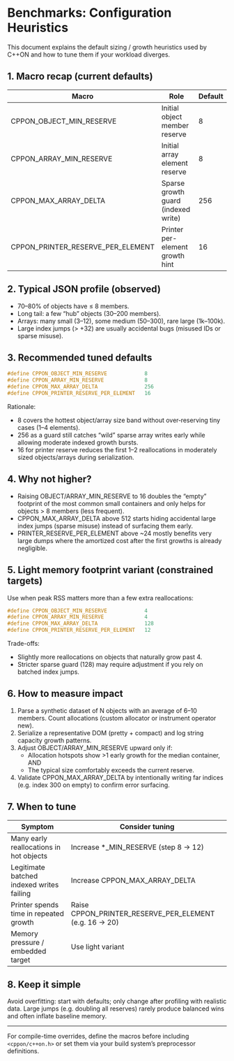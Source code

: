 # Benchmarks: Configuration Heuristics

This document explains the default sizing / growth heuristics used by C++ON and how to tune them if your workload diverges.

## 1. Macro recap (current defaults)
 
| Macro                            | Role                               | Default |
|----------------------------------|------------------------------------|---------|
| CPPON_OBJECT_MIN_RESERVE         | Initial object member reserve      | 8       |
| CPPON_ARRAY_MIN_RESERVE          | Initial array element reserve      | 8       |
| CPPON_MAX_ARRAY_DELTA            | Sparse growth guard (indexed write)| 256     |
| CPPON_PRINTER_RESERVE_PER_ELEMENT| Printer per-element growth hint    | 16      |

## 2. Typical JSON profile (observed)

- 70–80% of objects have ≤ 8 members.
- Long tail: a few “hub” objects (30–200 members).
- Arrays: many small (3–12), some medium (50–300), rare large (1k–100k).
- Large index jumps (> +32) are usually accidental bugs (misused IDs or sparse misuse).

## 3. Recommended tuned defaults

```cpp
#define CPPON_OBJECT_MIN_RESERVE            8
#define CPPON_ARRAY_MIN_RESERVE             8
#define CPPON_MAX_ARRAY_DELTA               256
#define CPPON_PRINTER_RESERVE_PER_ELEMENT   16
```

Rationale:

- 8 covers the hottest object/array size band without over‑reserving tiny cases (1–4 elements).
- 256 as a guard still catches “wild” sparse array writes early while allowing moderate indexed growth bursts.
- 16 for printer reserve reduces the first 1–2 reallocations in moderately sized objects/arrays during serialization.

## 4. Why not higher?

- Raising OBJECT/ARRAY_MIN_RESERVE to 16 doubles the “empty” footprint of the most common small containers and only helps for objects > 8 members (less frequent).
- CPPON_MAX_ARRAY_DELTA above 512 starts hiding accidental large index jumps (sparse misuse) instead of surfacing them early.
- PRINTER_RESERVE_PER_ELEMENT above ~24 mostly benefits very large dumps where the amortized cost after the first growths is already negligible.

## 5. Light memory footprint variant (constrained targets)

Use when peak RSS matters more than a few extra reallocations:

```cpp
#define CPPON_OBJECT_MIN_RESERVE            4
#define CPPON_ARRAY_MIN_RESERVE             4
#define CPPON_MAX_ARRAY_DELTA               128
#define CPPON_PRINTER_RESERVE_PER_ELEMENT   12
```

Trade-offs:
- Slightly more reallocations on objects that naturally grow past 4.
- Stricter sparse guard (128) may require adjustment if you rely on batched index jumps.

## 6. How to measure impact

1. Parse a synthetic dataset of N objects with an average of 6–10 members. Count allocations (custom allocator or instrument operator new).
2. Serialize a representative DOM (pretty + compact) and log string capacity growth patterns.
3. Adjust OBJECT/ARRAY_MIN_RESERVE upward only if:
   - Allocation hotspots show >1 early growth for the median container, AND
   - The typical size comfortably exceeds the current reserve.
4. Validate CPPON_MAX_ARRAY_DELTA by intentionally writing far indices (e.g. index 300 on empty) to confirm error surfacing.

## 7. When to tune

| Symptom                                    | Consider tuning                        |
|--------------------------------------------|----------------------------------------|
| Many early reallocations in hot objects    | Increase *_MIN_RESERVE (step 8 → 12)   |
| Legitimate batched indexed writes failing  | Increase CPPON_MAX_ARRAY_DELTA         |
| Printer spends time in repeated growth     | Raise CPPON_PRINTER_RESERVE_PER_ELEMENT (e.g. 16 → 20) |
| Memory pressure / embedded target          | Use light variant                      |

## 8. Keep it simple

Avoid overfitting: start with defaults; only change after profiling with realistic data. Large jumps (e.g. doubling all reserves) rarely produce balanced wins and often inflate baseline memory.

---

For compile-time overrides, define the macros before including `<cppon/c++on.h>` or set them via your build system’s preprocessor definitions.